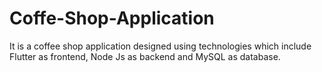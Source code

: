 # Coffe-Shop-Application
It is a coffee shop application designed using technologies which include Flutter as frontend, Node Js as backend and MySQL as database.

